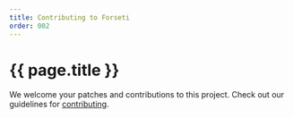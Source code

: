 ```yaml
---
title: Contributing to Forseti
order: 002
---
```


#  {{ page.title }}

We welcome your patches and contributions to this project.
Check out our guidelines for
[contributing](https://github.com/GoogleCloudPlatform/forseti-security/blob/master/.github/CONTRIBUTING.md).
